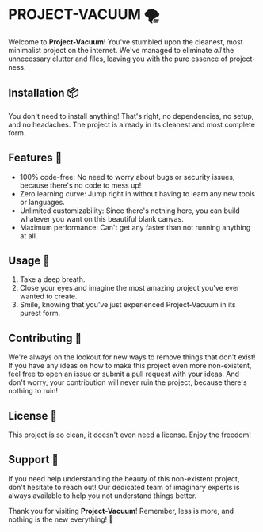 # PROJECT-VACUUM 🌪

Welcome to **Project-Vacuum**! You've stumbled upon the cleanest, most minimalist project on the internet. We've managed to eliminate *all* the unnecessary clutter and files, leaving you with the pure essence of project-ness. 

## Installation 📦

You don't need to install anything! That's right, no dependencies, no setup, and no headaches. The project is already in its cleanest and most complete form.

## Features 🌟

- 100% code-free: No need to worry about bugs or security issues, because there's no code to mess up!
- Zero learning curve: Jump right in without having to learn any new tools or languages.
- Unlimited customizability: Since there's nothing here, you can build whatever you want on this beautiful blank canvas.
- Maximum performance: Can't get any faster than not running anything at all.

## Usage 🚀

1. Take a deep breath.
2. Close your eyes and imagine the most amazing project you've ever wanted to create.
3. Smile, knowing that you've just experienced Project-Vacuum in its purest form.

## Contributing 🤝

We're always on the lookout for new ways to remove things that don't exist! If you have any ideas on how to make this project even more non-existent, feel free to open an issue or submit a pull request with your ideas. And don't worry, your contribution will never ruin the project, because there's nothing to ruin!

## License 📄

This project is so clean, it doesn't even need a license. Enjoy the freedom!

## Support 💬

If you need help understanding the beauty of this non-existent project, don't hesitate to reach out! Our dedicated team of imaginary experts is always available to help you not understand things better.

Thank you for visiting **Project-Vacuum**! Remember, less is more, and nothing is the new everything! 🎉
